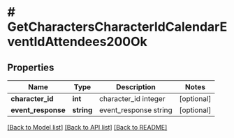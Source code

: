 # # GetCharactersCharacterIdCalendarEventIdAttendees200Ok

## Properties

Name | Type | Description | Notes
------------ | ------------- | ------------- | -------------
**character_id** | **int** | character_id integer | [optional] 
**event_response** | **string** | event_response string | [optional] 

[[Back to Model list]](../../README.md#documentation-for-models) [[Back to API list]](../../README.md#documentation-for-api-endpoints) [[Back to README]](../../README.md)


